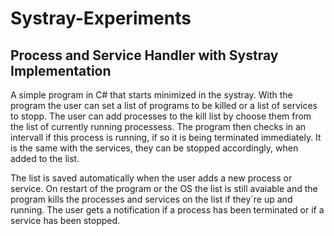 # Systray-Experiments
## Process and Service Handler with Systray Implementation

A simple program in C# that starts minimized in the systray. With the program the user can set a list of programs to be killed or a list of services to stopp. 
The user can add processes to the kill list by choose them from the list of currently running processess. The program then checks in an intervall if this process is running, 
if so it is being terminated immediately. It is the same with the services, they can be stopped accordingly, when added to the list.

The list is saved automatically when the user adds a new process or service. On restart of the program or the OS the list is still avaiable and the program kills the processes and
services on the list if they´re up and running.
The user gets a notification if a process has been terminated or if a service has been stopped. 
